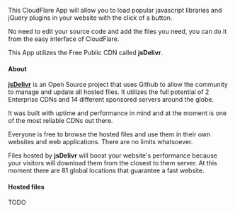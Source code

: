 This CloudFlare App will allow you to load popular javascript libraries and jQuery plugins in your website with the click of a button.

No need to edit your source code and add the files you need, you can do it from the easy interface of CloudFlare.

This App utilizes the Free Public CDN called **jsDelivr**.


#### About
**[jsDelivr](http://www.jsdelivr.com)** is an Open Source project that uses Github to allow the community to manage and update all hosted files.
It utilizes the full potential of 2 Enterprise CDNs and 14 different sponsored servers around the globe.

It was built with uptime and performance in mind and at the moment is one of the most reliable CDNs out there. 

Everyone is free to browse the hosted files and use them in their own websites and web applications. There are no limits whatsoever. 

Files hosted by **jsDelivr** will boost your website's performance because your visitors will download them from the closest to them server. At this moment there are 81 global locations that guarantee a fast website.



#### Hosted files
TODO

